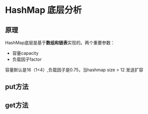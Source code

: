 # HashMap 底层分析

## 原理
HashMap底层是基于**数组和链表**实现的。两个重要参数：
* 容量capacity
* 负载因子factor

容量默认是16（1<4）,负载因子是0.75，当hashmap size > 12 发送扩容

## put方法

## get方法